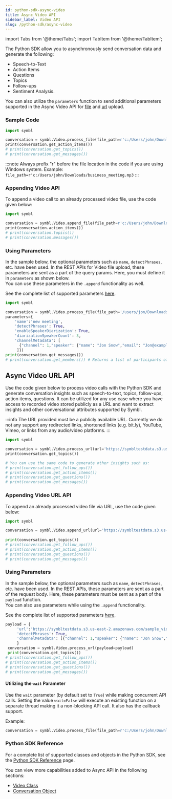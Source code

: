 ```yaml
---
id: python-sdk-async-video
title: Async Video API 
sidebar_label: Video API
slug: /python-sdk/async-video
---
```

import Tabs from '@theme/Tabs';
import TabItem from '@theme/TabItem';

The Python SDK allow you to asynchronously send conversation data and generate the following:

- Speech-to-Text
- Action Items
- Questions
- Topics
- Follow-ups
- Sentiment Analysis. 

You can also utilize the `parameters` function to send additional parameters supported in the Async Video API for [file](/docs/async-api/overview/video/post-video#query-params) and [url](/docs/async-api/overview/video/post-video-url#request-body) upload. 

### Sample Code 
```python
import symbl

conversation = symbl.Video.process_file(file_path=r'c:/Users/john/Downloads/video.mp4')
​print(conversation.get_action_items())
# print(conversation.get_topics())
# print(conversation.get_messages())
```
:::note
Always prefix "r" before the file location in the code if you are using Windows system. Example: `file_path=r'c:/Users/john/Downloads/business_meeting.mp3`
:::

### Appending Video API 

To append a video call to an already processed video file, use the code given below:

```py
import symbl

conversation = symbl.Video.append_file(file_path=r'c:/Users/john/Downloads/video.mp4', conversation_id='')
​print(conversation.action_items())
# print(conversation.topics())
# print(conversation.messages())
```
### Using Parameters

In the sample below, the optional parameters such as `name`, `detectPhrases`, etc. have been used. In the REST APIs for Video file upload, these parameters are sent as a part of the query params. Here, you must define it in `parameters` as shown below. <br/>
You can use these parameters in the `.append` functionality as well. 

See the complete list of supported parameters [here](/docs/async-api/overview/video/post-video#query-params). 

```py
import symbl

conversation = symbl.Video.process_file(file_path='/users/jon/Downloads/Welcome.mp4', 
parameters={
    'name':'new meeting', 
    'detectPhrases': True, 
    'enableSpeakerDiarization': True, 
    'diarizationSpeakerCount': 3, 
    'channelMetadata': [
      {"channel": 1,"speaker": {"name": "Jon Snow","email": "Jon@example.com"}}
     ]})
print(conversation.get_messages())
# print(conversation.get_members()) # Returns a list of participants of the conversation.
```
## Async Video URL API

Use the code given below to process video calls with the Python SDK and generate conversation insights such as speech-to-text, topics, follow-ups, action items, questions. It can be utilized for any use case where you have access to recorded video stored publicly as a URL and want to extract insights and other conversational attributes supported by Symbl. 

:::info
The URL provided must be a publicly available URL. Currently we do not any support any redirected links, shortened links (e.g. bit.ly), YouTube, Vimeo, or links from any audio/video platforms.
:::

```py
import symbl

conversation = symbl.Video.process_url(url='https://symbltestdata.s3.us-east-2.amazonaws.com/sample_video_file.mp4')
​print(conversation.get_topics())

# You can use the same code to generate other insights such as:
# print(conversation.get_follow_ups())
# print(conversation.get_action_items())
# print(conversation.get_questions())
# print(conversation.get_messages())
```
### Appending Video URL API

To append an already processed video file via URL, use the code given below:

```py
import symbl

conversation = symbl.Video.append_url(url='https://symbltestdata.s3.us-east-2.amazonaws.com/sample_video_file.mp4', conversation_id='5973791150094048')
​
print(conversation.get_topics())
# print(conversation.get_follow_ups())
# print(conversation.get_action_items())
# print(conversation.get_questions())
# print(conversation.get_messages())
```
### Using Parameters

In the sample below, the optional parameters such as `name`, `detectPhrases`, etc. have been used. In the REST APIs, these parameters are sent as a part of the request body. Here, these parameters must be sent as a part of the `payload` function. <br/>
You can also use parameters while using the `.append` functionality. 

See the complete list of supported parameters [here](/docs/async-api/overview/video/post-video-url#request-body). 

```py
payload = {
     'url':'https://symbltestdata.s3.us-east-2.amazonaws.com/sample_video_file.mp4', 
     'detectPhrases': True, 
     'channelMetadata': [{"channel": 1,"speaker": {"name": "Jon Snow","email": "jon@example.com"}}]
     }
 conversation = symbl.Video.process_url(payload=payload)
 print(conversation.get_topics())
# print(conversation.get_follow_ups())
# print(conversation.get_action_items())
# print(conversation.get_questions())
# print(conversation.get_messages())
```

#### Utilizing the `wait` Parameter

Use the `wait` parameter (by default set to `True`) while making concurrent API calls. Setting the value `wait=False` will execute an existing function on a separate thread making it a non-blocking API call. It also has the callback support.<br/>

Example:

```py
conversation = symbl.Video.process_file(file_path=r'c:/Users/john/Downloads/video.mp4', wait=False)
```
### Python SDK Reference

For a complete list of supported classes and objects in the Python SDK, see the [Python SDK Reference](/docs/python-sdk/python-sdk-reference) page. 

You can view more capabilities added to Async API in the following sections:

- [Video Class](/docs/python-sdk/python-sdk-reference#video-class)<br/>
- [Conversation Object](/docs/python-sdk/python-sdk-reference#conversation-object)
